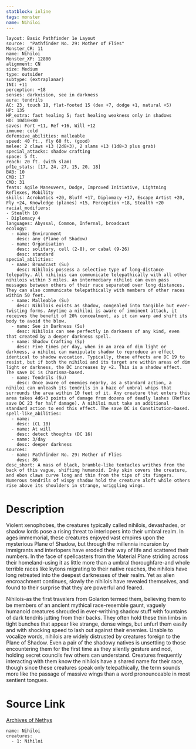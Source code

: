 ```yaml
---
statblock: inline
tags: monster
name: Nihiloi
---
```

```statblock
layout: Basic Pathfinder 1e Layout
source:  "Pathfinder No. 29: Mother of Flies"
Monster_CR: 11
name: Nihiloi
Monster_XP: 12800
alignment: CN
size: Medium
type: outsider
subtype: (extraplanar)
INI: +11
perception: +18
senses: darkvision, see in darkness
aura: tendrils
AC: 23, touch 18, flat-footed 15 (dex +7, dodge +1, natural +5)
HP: 135
HP_extra: fast healing 5; fast healing weakness only in shadows
HD: 10d10+80
saves: Fort +11, Ref +16, Will +12
immune: cold
defensive_abilities: malleable
speed: 40 ft., fly 60 ft. (good)
melee: 2 claws +13 (2d8+3), 2 slams +13 (1d8+3 plus grab)
special_attacks: shadow crafting
space: 5 ft.
reach: 20 ft. (with slam)
pf1e_stats: [17, 24, 27, 15, 20, 18]
BAB: 10
CMB: 17
CMD: 31
feats: Agile Maneuvers, Dodge, Improved Initiative, Lightning Reflexes, Mobility
skills: Acrobatics +20, Bluff +17, Diplomacy +17, Escape Artist +20, Fly +24, Knowledge (planes) +15, Perception +18, Stealth +20
racial_modifiers:
- Stealth 10
- Diplomacy 4
languages: Abyssal, Common, Infernal, broadcast
ecology:
  - name: Environment
    desc: any (Plane of Shadow)
  - name: Organisation
    desc: solitary, cell (2-8), or cabal (9-26)
    desc: standard
special_abilities:
  - name: Broadcast (Su)
    desc: Nihilois possess a selective type of long-distance telepathy. All nihilois can communicate telepathically with all other nihilois within 3 miles. An intermediary nihiloi can even pass messages between others of their race separated over long distances. They can also communicate telepathically with members of other races within 50 feet.
  - name: Malleable (Su)
    desc: Nihilois exists as shadow, congealed into tangible but ever-twisting forms. Anytime a nihiloi is aware of imminent attack, it receives the benefit of 20% concealment, as it can warp and shift its body to avoid the blow.
  - name: See in Darkness (Su)
    desc: Nihilois can see perfectly in darkness of any kind, even that created by a deeper darkness spell.
  - name: Shadow Crafting (Sp)
    desc: Five times per day, when in an area of dim light or darkness, a nihiloi can manipulate shadow to reproduce an effect identical to shadow evocation. Typically, these effects are DC 19 to resist, but if both the nihiloi and its target are within areas of dim light or darkness, the DC increases by +2. This is a shadow effect. The save DC is Charisma-based.
  - name: Tendrils (Su)
    desc: Once aware of enemies nearby, as a standard action, a nihiloi can unleash its tendrils in a haze of umbral whips that surrounds the area within 10 feet of it. Any creature that enters this area takes 4d6+3 points of damage from dozens of deadly lashes (Reflex save DC 23 for half damage). A nihiloi must take an additional standard action to end this effect. The save DC is Constitution-based.
spell-like_abilities:
  - name:
    desc: (CL 10)
  - name: At will
    desc: detect thoughts (DC 16)
  - name: 3/day
    desc: deeper darkness
sources:
  - name: Pathfinder No. 29: Mother of Flies
    desc: 86
desc_short: A mass of black, bramble-like tentacles writhes from the back of this vague, shifting humanoid. Inky skin covers the creature, and ebon claws curve long and thin from the tips of its fingers. Numerous tendrils of wispy shadow hold the creature aloft while others rise above its shoulders in strange, wriggling wings.
```
# Description
Violent xenophobes, the creatures typically called nihilois, devashades, or shadow lords pose a rising threat to interlopers into their umbral realm. In ages immemorial, these creatures enjoyed vast empires upon the mysterious Plane of Shadow, but through the millennia incursion by immigrants and interlopers have eroded their way of life and scattered their numbers. In the face of spellcasters from the Material Plane striding across their homeland-using it as little more than a umbral thoroughfare-and whole terrible races like kytons migrating to their native reaches, the nihilois have long retreated into the deepest darknesses of their realm. Yet as alien encroachment continues, slowly the nihilois have revealed themselves, and found to their surprise that they are powerful and feared.

Nihilois-as the first travelers from Golarion termed them, believing them to be members of an ancient mythical race-resemble gaunt, vaguely humanoid creatures shrouded in ever-writhing shadow stuff with fountains of dark tendrils jutting from their backs. They often hold these thin limbs in tight bunches that appear like strange, dense wings, but unfurl them easily and with shocking speed to lash out against their enemies. Unable to vocalize words, nihilois are widely distrusted by creatures foreign to the Plane of Shadow. Even a pair of the shadowy natives is unsettling to those encountering them for the first time as they silently gesture and nod, holding secret councils few others can understand. Creatures frequently interacting with them know the nihilois have a shared name for their race, though since these creatures speak only telepathically, the term sounds more like the passage of massive wings than a word pronounceable in most sentient tongues.
# Source Link
[Archives of Nethys](https://aonprd.com/MonsterDisplay.aspx?ItemName=Nihiloi)
```encounter-table
name: Nihiloi
creatures:
  - 1: Nihiloi
```
